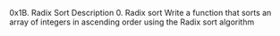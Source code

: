 0x1B. Radix Sort
Description
0. Radix sort
Write a function that sorts an array of integers in ascending order using the Radix sort algorithm
